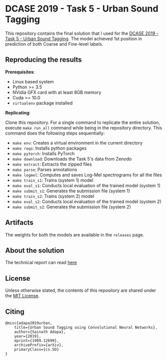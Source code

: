 # DCASE 2019 - Task 5 - Urban Sound Tagging

This repository contains the final solution that I used for the [DCASE 2019 - Task 5 - Urban Sound Tagging](http://dcase.community/challenge2019/task-urban-sound-tagging). The model achieved 1st position in prediction of both Coarse and Fine-level labels.

## Reproducing the results
**Prerequisites**:
- Linux based system
- Python >= 3.5
- NVidia GFX card with at least 8GB memory
- Cuda >= 10.0
- `virtualenv` package installed

**Replicating**:

Clone this repository. For a single command to replicate the entire solution, execute `make run_all` command while being in the repository directory. This command does the following steps sequentially:
- `make env`: Creates a virtual environment in the current directory
- `make reqs`: Installs python packages
- `make pytorch`: Installs PyTorch
- `make download`: Downloads the Task 5's data from Zenodo
- `make extract`: Extracts the zipped files
- `make parse`: Parses annotations
- `make logmel`: Computes and saves Log-Mel spectrograms for all the files
- `make train_s1`: Trains (system 1) model
- `make eval_s1`: Conducts local evaluation of the trained model (system 1)
- `make submit_s1`: Generates the submission file (system 1)
- `make train_s2`: Trains (system 2) model
- `make eval_s2`: Conducts local evaluation of the trained model (system 2)
- `make submit_s2`: Generates the submission file (system 2)

## Artifacts
The weights for both the models are available in the `releases` page.

## About the solution
The technical report can read [here](http://dcase.community/documents/challenge2019/technical_reports/DCASE2019_Adapa_80.pdf)

## License
Unless otherwise stated, the contents of this repository are shared under the [MIT License](LICENSE).

## Citing
```
@misc{adapa2019urban,
    title={Urban Sound Tagging using Convolutional Neural Networks},
    author={Sainath Adapa},
    year={2019},
    eprint={1909.12699},
    archivePrefix={arXiv},
    primaryClass={cs.SD}
}
```
